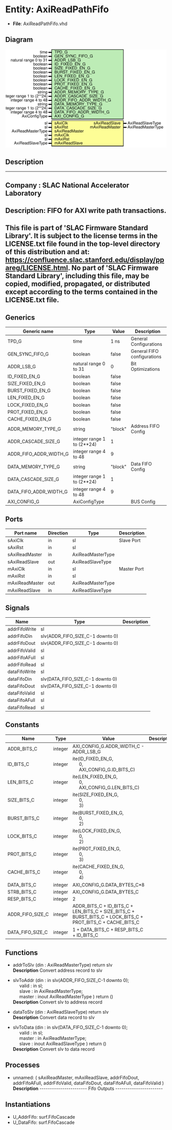 # Entity: AxiReadPathFifo

- **File**: AxiReadPathFifo.vhd
## Diagram

![Diagram](AxiReadPathFifo.svg "Diagram")
## Description

-----------------------------------------------------------------------------
 Company    : SLAC National Accelerator Laboratory
-----------------------------------------------------------------------------
 Description: FIFO for AXI write path transactions.
-----------------------------------------------------------------------------
 This file is part of 'SLAC Firmware Standard Library'.
 It is subject to the license terms in the LICENSE.txt file found in the
 top-level directory of this distribution and at:
    https://confluence.slac.stanford.edu/display/ppareg/LICENSE.html.
 No part of 'SLAC Firmware Standard Library', including this file,
 may be copied, modified, propagated, or distributed except according to
 the terms contained in the LICENSE.txt file.
-----------------------------------------------------------------------------
## Generics

| Generic name           | Type                       | Value   | Description                  |
| ---------------------- | -------------------------- | ------- | ---------------------------- |
| TPD_G                  | time                       | 1 ns    | General Configurations       |
| GEN_SYNC_FIFO_G        | boolean                    | false   | General FIFO configurations  |
| ADDR_LSB_G             | natural range 0 to 31      | 0       | Bit Optimizations            |
| ID_FIXED_EN_G          | boolean                    | false   |                              |
| SIZE_FIXED_EN_G        | boolean                    | false   |                              |
| BURST_FIXED_EN_G       | boolean                    | false   |                              |
| LEN_FIXED_EN_G         | boolean                    | false   |                              |
| LOCK_FIXED_EN_G        | boolean                    | false   |                              |
| PROT_FIXED_EN_G        | boolean                    | false   |                              |
| CACHE_FIXED_EN_G       | boolean                    | false   |                              |
| ADDR_MEMORY_TYPE_G     | string                     | "block" | Address FIFO Config          |
| ADDR_CASCADE_SIZE_G    | integer range 1 to (2**24) | 1       |                              |
| ADDR_FIFO_ADDR_WIDTH_G | integer range 4 to 48      | 9       |                              |
| DATA_MEMORY_TYPE_G     | string                     | "block" | Data FIFO Config             |
| DATA_CASCADE_SIZE_G    | integer range 1 to (2**24) | 1       |                              |
| DATA_FIFO_ADDR_WIDTH_G | integer range 4 to 48      | 9       |                              |
| AXI_CONFIG_G           | AxiConfigType              |         | BUS Config                   |
## Ports

| Port name      | Direction | Type              | Description |
| -------------- | --------- | ----------------- | ----------- |
| sAxiClk        | in        | sl                | Slave Port  |
| sAxiRst        | in        | sl                |             |
| sAxiReadMaster | in        | AxiReadMasterType |             |
| sAxiReadSlave  | out       | AxiReadSlaveType  |             |
| mAxiClk        | in        | sl                | Master Port |
| mAxiRst        | in        | sl                |             |
| mAxiReadMaster | out       | AxiReadMasterType |             |
| mAxiReadSlave  | in        | AxiReadSlaveType  |             |
## Signals

| Name          | Type                             | Description |
| ------------- | -------------------------------- | ----------- |
| addrFifoWrite | sl                               |             |
| addrFifoDin   | slv(ADDR_FIFO_SIZE_C-1 downto 0) |             |
| addrFifoDout  | slv(ADDR_FIFO_SIZE_C-1 downto 0) |             |
| addrFifoValid | sl                               |             |
| addrFifoAFull | sl                               |             |
| addrFifoRead  | sl                               |             |
| dataFifoWrite | sl                               |             |
| dataFifoDin   | slv(DATA_FIFO_SIZE_C-1 downto 0) |             |
| dataFifoDout  | slv(DATA_FIFO_SIZE_C-1 downto 0) |             |
| dataFifoValid | sl                               |             |
| dataFifoAFull | sl                               |             |
| dataFifoRead  | sl                               |             |
## Constants

| Name             | Type    | Value                                                                                                                                                       | Description |
| ---------------- | ------- | ----------------------------------------------------------------------------------------------------------------------------------------------------------- | ----------- |
| ADDR_BITS_C      | integer |  AXI_CONFIG_G.ADDR_WIDTH_C - ADDR_LSB_G                                                                                                                     |             |
| ID_BITS_C        | integer |  ite(ID_FIXED_EN_G,<br><span style="padding-left:20px">0,<br><span style="padding-left:20px">AXI_CONFIG_G.ID_BITS_C)                                        |             |
| LEN_BITS_C       | integer |  ite(LEN_FIXED_EN_G,<br><span style="padding-left:20px">0,<br><span style="padding-left:20px">AXI_CONFIG_G.LEN_BITS_C)                                      |             |
| SIZE_BITS_C      | integer |  ite(SIZE_FIXED_EN_G,<br><span style="padding-left:20px">0,<br><span style="padding-left:20px">3)                                                           |             |
| BURST_BITS_C     | integer |  ite(BURST_FIXED_EN_G,<br><span style="padding-left:20px">0,<br><span style="padding-left:20px">2)                                                          |             |
| LOCK_BITS_C      | integer |  ite(LOCK_FIXED_EN_G,<br><span style="padding-left:20px">0,<br><span style="padding-left:20px">2)                                                           |             |
| PROT_BITS_C      | integer |  ite(PROT_FIXED_EN_G,<br><span style="padding-left:20px">0,<br><span style="padding-left:20px">3)                                                           |             |
| CACHE_BITS_C     | integer |  ite(CACHE_FIXED_EN_G,<br><span style="padding-left:20px">0,<br><span style="padding-left:20px">4)                                                          |             |
| DATA_BITS_C      | integer |  AXI_CONFIG_G.DATA_BYTES_C*8                                                                                                                                |             |
| STRB_BITS_C      | integer |  AXI_CONFIG_G.DATA_BYTES_C                                                                                                                                  |             |
| RESP_BITS_C      | integer |  2                                                                                                                                                          |             |
| ADDR_FIFO_SIZE_C | integer |  ADDR_BITS_C  + ID_BITS_C   + LEN_BITS_C  + SIZE_BITS_C +                                           BURST_BITS_C + LOCK_BITS_C + PROT_BITS_C + CACHE_BITS_C |             |
| DATA_FIFO_SIZE_C | integer |  1 + DATA_BITS_C + RESP_BITS_C + ID_BITS_C                                                                                                                  |             |
## Functions
- addrToSlv <font id="function_arguments">(din : AxiReadMasterType) </font> <font id="function_return">return slv </font>
</br>**Description**
 Convert address record to slv

- slvToAddr <font id="function_arguments">(din    : in    slv(ADDR_FIFO_SIZE_C-1 downto 0);<br><span style="padding-left:20px"> valid  : in    sl;<br><span style="padding-left:20px"> slave  : in    AxiReadMasterType;<br><span style="padding-left:20px"> master : inout AxiReadMasterType ) </font> <font id="function_return">return ()</font>
</br>**Description**
 Convert slv to address record

- dataToSlv <font id="function_arguments">(din : AxiReadSlaveType) </font> <font id="function_return">return slv </font>
</br>**Description**
 Convert data record to slv

- slvToData <font id="function_arguments">(din    : in    slv(DATA_FIFO_SIZE_C-1 downto 0);<br><span style="padding-left:20px"> valid  : in    sl;<br><span style="padding-left:20px"> master : in    AxiReadMasterType;<br><span style="padding-left:20px"> slave  : inout AxiReadSlaveType ) </font> <font id="function_return">return ()</font>
</br>**Description**
 Convert slv to data record

## Processes
- unnamed: ( sAxiReadMaster, mAxiReadSlave,
             addrFifoDout, addrFifoAFull, addrFifoValid,
             dataFifoDout, dataFifoAFull, dataFifoValid )
</br>**Description**
-----------------------  Fifo Outputs ----------------------- 
## Instantiations

- U_AddrFifo: surf.FifoCascade
- U_DataFifo: surf.FifoCascade
